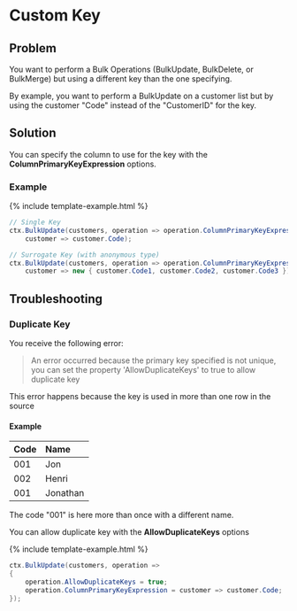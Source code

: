 # Custom Key

## Problem
You want to perform a Bulk Operations (BulkUpdate, BulkDelete, or BulkMerge) but using a different key than the one specifying.

By example, you want to perform a BulkUpdate on a customer list but by using the customer "Code" instead of the "CustomerID" for the key.

## Solution
You can specify the column to use for the key with the **ColumnPrimaryKeyExpression** options.

### Example

{% include template-example.html %} 
```csharp
// Single Key
ctx.BulkUpdate(customers, operation => operation.ColumnPrimaryKeyExpression =
    customer => customer.Code);

// Surrogate Key (with anonymous type)
ctx.BulkUpdate(customers, operation => operation.ColumnPrimaryKeyExpression =
    customer => new { customer.Code1, customer.Code2, customer.Code3 });
```

## Troubleshooting

### Duplicate Key
You receive the following error:
>  An error occurred because the primary key specified is not unique, you can set the property 'AllowDuplicateKeys' to true to allow duplicate key

This error happens because the key is used in more than one row in the source

#### Example 

| Code | Name  |
| :--- | :---- |
| 001  | Jon |
| 002  | Henri |
| 001  | Jonathan |

The code "001" is here more than once with a different name.

You can allow duplicate key with the **AllowDuplicateKeys** options

{% include template-example.html %} 
```csharp
ctx.BulkUpdate(customers, operation =>
{
    operation.AllowDuplicateKeys = true;
    operation.ColumnPrimaryKeyExpression = customer => customer.Code;
});
```
